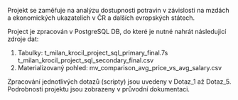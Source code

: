 Projekt se zaměřuje na analýzu dostupnosti potravin v závislosti na mzdách a ekonomických ukazatelích v ČR a dalších evropských státech. 


Project je zpracován v PostgreSQL DB, do které je nutné nahrát následujicí zdroje dat:
1. Tabulky:
   t_milan_krocil_project_sql_primary_final.7s
   t_milan_krocil_project_sql_secondary_final.csv
2. Materializovaný pohled:
   mv_comparison_avg_price_vs_avg_salary.csv

Zpracování jednotlivých dotazů (scripty) jsou uvedeny v Dotaz_1 až Dotaz_5.
Podrobnosti projektu jsou zobrazeny v průvodní dokumentaci. 

